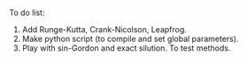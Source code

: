 To do list:

1) Add Runge-Kutta, Crank-Nicolson, Leapfrog.
2) Make python script (to compile and set global parameters).
3) Play with sin-Gordon and exact silution. To test methods.